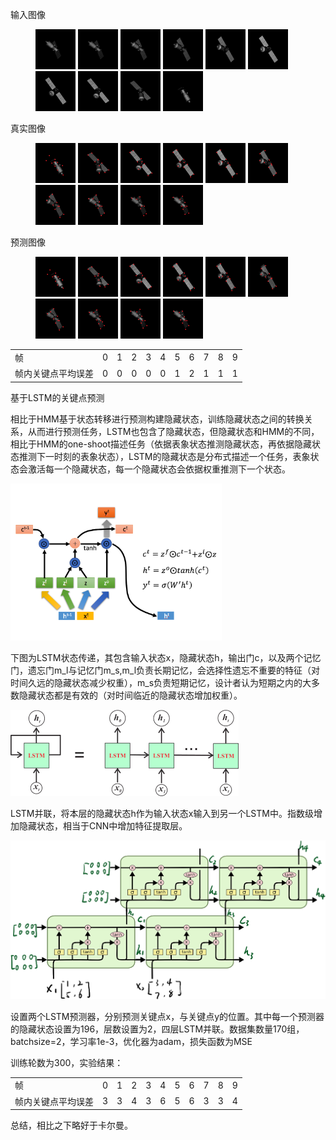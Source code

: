 输入图像

<figure>
    <img src="./img/input/0-0-0.png"></img>
    <img src="./img/input/0-0-1.png"></img>
    <img src="./img/input/0-0-2.png"></img>
    <img src="./img/input/0-0-3.png"></img>
    <img src="./img/input/0-0-4.png"></img>
    <img src="./img/input/0-0-5.png"></img>
    <img src="./img/input/0-0-6.png"></img>
    <img src="./img/input/0-0-7.png"></img>
    <img src="./img/input/0-0-8.png"></img>
    <img src="./img/input/0-0-9.png"></img>
</figure>

真实图像

<figure>
    <img src="./img/truth/0-0-9.png"></img>
    <img src="./img/truth/0-0-8.png"></img>
    <img src="./img/truth/0-0-7.png"></img>
    <img src="./img/truth/0-0-6.png"></img>
    <img src="./img/truth/0-0-5.png"></img>
    <img src="./img/truth/0-0-4.png"></img>
    <img src="./img/truth/0-0-3.png"></img>
    <img src="./img/truth/0-0-2.png"></img>
    <img src="./img/truth/0-0-1.png"></img>
    <img src="./img/truth/0-0-0.png"></img>
</figure>

预测图像

<figure>
    <img src="./img/output/0-0-18.png"></img>
    <img src="./img/output/0-0-17.png"></img>
    <img src="./img/output/0-0-16.png"></img>
    <img src="./img/output/0-0-15.png"></img>
    <img src="./img/output/0-0-14.png"></img>
    <img src="./img/output/0-0-13.png"></img>
    <img src="./img/output/0-0-12.png"></img>
    <img src="./img/output/0-0-11.png"></img>
    <img src="./img/output/0-0-10.png"></img>
    <img src="./img/output/0-0-9.png"></img>
</figure>



<table>
   <tr>
       <td>帧</td> 
        <td>0</td> 
        <td>1</td> 
        <td>2</td> 
        <td>3</td> 
        <td>4</td> 
        <td>5</td> 
        <td>6</td> 
        <td>7</td> 
        <td>8</td> 
        <td>9</td> 
   </tr>
   <tr>
       <td>帧内关键点平均误差</td> 
        <td>0</td> 
        <td>0</td> 
        <td>0</td> 
        <td>0</td> 
        <td>0</td> 
        <td>1</td> 
        <td>2</td> 
        <td>1</td> 
        <td>1</td> 
        <td>1</td> 
   </tr>
</table>





基于LSTM的关键点预测

​	相比于HMM基于状态转移进行预测构建隐藏状态，训练隐藏状态之间的转换关系，从而进行预测任务，LSTM也包含了隐藏状态，但隐藏状态和HMM的不同，相比于HMM的one-shoot描述任务（依据表象状态推测隐藏状态，再依据隐藏状态推测下一时刻的表象状态），LSTM的隐藏状态是分布式描述一个任务，表象状态会激活每一个隐藏状态，每一个隐藏状态会依据权重推测下一个状态。

<img src="10.24.assets/v2-556c74f0e025a47fea05dc0f76ea775d_1440w.png" alt="v2-556c74f0e025a47fea05dc0f76ea775d_1440w" style="zoom:33%;" />

​	下图为LSTM状态传递，其包含输入状态x，隐藏状态h，输出门c，以及两个记忆门，遗忘门m_l与记忆门m_s,m_l负责长期记忆，会选择性遗忘不重要的特征（对时间久远的隐藏状态减少权重），m_s负责短期记忆，设计者认为短期之内的大多数隐藏状态都是有效的（对时间临近的隐藏状态增加权重）。	

![20200610095544253](10.24.assets/20200610095544253.png)

​	LSTM并联，将本层的隐藏状态h作为输入状态x输入到另一个LSTM中。指数级增加隐藏状态，相当于CNN中增加特征提取层。

![20200610112147171](10.24.assets/20200610112147171.png)

设置两个LSTM预测器，分别预测关键点x，与关键点y的位置。其中每一个预测器的隐藏状态设置为196，层数设置为2，四层LSTM并联。数据集数量170组，batchsize=2，学习率1e-3，优化器为adam，损失函数为MSE

训练轮数为300，实验结果：

<table>
   <tr>
       <td>帧</td> 
        <td>0</td> 
        <td>1</td> 
        <td>2</td> 
        <td>3</td> 
        <td>4</td> 
        <td>5</td> 
        <td>6</td> 
        <td>7</td> 
        <td>8</td> 
        <td>9</td> 
   </tr>
   <tr>
       <td>帧内关键点平均误差</td> 
        <td>3</td> 
        <td>3</td> 
        <td>4</td> 
        <td>3</td> 
        <td>6</td> 
        <td>5</td> 
        <td>6</td> 
        <td>3</td> 
        <td>3</td> 
        <td>4</td> 
   </tr>
</table>

总结，相比之下略好于卡尔曼。
